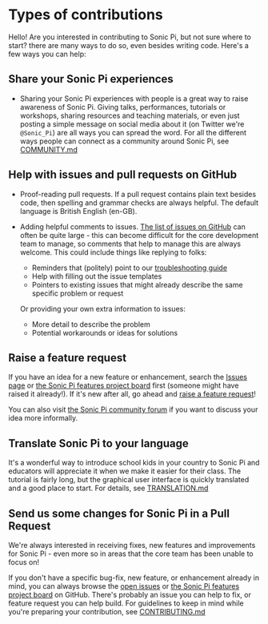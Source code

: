 # Types of contributions

Hello! Are you interested in contributing to Sonic Pi, but not sure where to start? there are many ways to do so, even besides writing code.
Here's a few ways you can help:

## Share your Sonic Pi experiences
- Sharing your Sonic Pi experiences with people is a great way to raise awareness of Sonic Pi. Giving talks, performances, tutorials or workshops, sharing resources and teaching materials, or even just posting a simple message on social media about it (on Twitter we're `@Sonic_Pi`) are all ways you can spread the word. For all the different ways people can connect as a community around Sonic Pi, see [COMMUNITY.md](https://github.com/sonic-pi-net/sonic-pi/blob/main/COMMUNITY.md)

## Help with issues and pull requests on GitHub
- Proof-reading pull requests. If a pull request contains plain text besides code, then spelling and grammar checks are always helpful. The default language is British English (en-GB).
- Adding helpful comments to issues. [The list of issues on GitHub](https://github.com/sonic-pi-net/sonic-pi/issues) can often be quite large - this can become difficult for the core development team to manage, so comments that help to manage this are always welcome.
  This could include things like replying to folks:
  - Reminders that (politely) point to our [troubleshooting guide](https://github.com/sonic-pi-net/sonic-pi/wiki/Troubleshooting-Issues)
  - Help with filling out the issue templates
  - Pointers to existing issues that might already describe the same specific problem or request
  
  Or providing your own extra information to issues:
  - More detail to describe the problem
  - Potential workarounds or ideas for solutions

## Raise a feature request
If you have an idea for a new feature or enhancement, search the [Issues page](https://github.com/sonic-pi-net/sonic-pi/issues) or [the Sonic Pi features project board](https://github.com/orgs/sonic-pi-net/projects/1) first (someone might have raised it already!).
If it's new after all, go ahead and [raise a feature request](https://github.com/sonic-pi-net/sonic-pi/issues/new/choose)!

You can also visit [the Sonic Pi community forum](https://in-thread.sonic-pi.net/) if you want to discuss your idea more informally.

## Translate Sonic Pi to your language
It's a wonderful way to introduce school kids in your country to
Sonic Pi and educators will appreciate it when we make it easier for
their class. The tutorial is fairly long, but the graphical user
interface is quickly translated and a good place to start.
For details, see [TRANSLATION.md](https://github.com/sonic-pi-net/sonic-pi/blob/main/TRANSLATION.md)

## Send us some changes for Sonic Pi in a Pull Request
We're always interested in receiving fixes, new features and improvements for Sonic Pi - even more so in areas that the core team has been unable to focus on!

If you don't have a specific bug-fix, new feature, or enhancement already in mind, you can always browse the
[open issues](https://github.com/sonic-pi-net/sonic-pi/issues) or [the Sonic Pi features project board](https://github.com/orgs/sonic-pi-net/projects/1) on GitHub.
There's probably an issue you can help to fix, or feature request you can help build.
For guidelines to keep in mind while you're preparing your contribution, see [CONTRIBUTING.md](https://github.com/sonic-pi-net/sonic-pi/blob/main/CONTRIBUTING.md)
